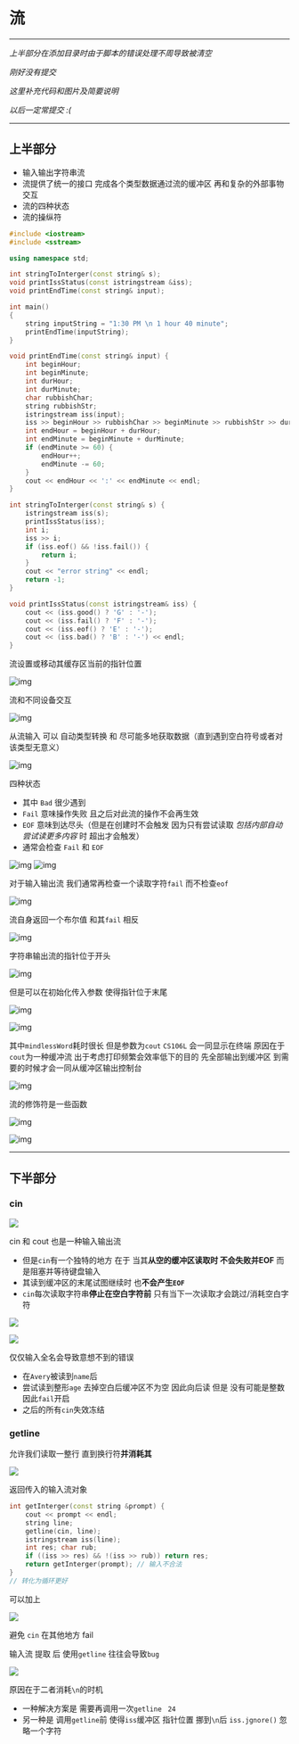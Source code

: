 # 流

---

*上半部分在添加目录时由于脚本的错误处理不周导致被清空*

*刚好没有提交*

*这里补充代码和图片及简要说明*

*以后一定常提交 :(*

---

## 上半部分

* 输入输出字符串流
* 流提供了统一的接口 完成各个类型数据通过流的缓冲区 再和复杂的外部事物交互
* 流的四种状态
* 流的操纵符
 
```cpp
#include <iostream>
#include <sstream>

using namespace std;

int stringToInterger(const string& s);
void printIssStatus(const istringstream &iss);
void printEndTime(const string& input);

int main()
{
    string inputString = "1:30 PM \n 1 hour 40 minute";
    printEndTime(inputString);
}

void printEndTime(const string& input) {
    int beginHour;
    int beginMinute;
    int durHour;
    int durMinute;
    char rubbishChar;
    string rubbishStr;
    istringstream iss(input);
    iss >> beginHour >> rubbishChar >> beginMinute >> rubbishStr >> durHour >> rubbishStr >> durMinute;
    int endHour = beginHour + durHour;
    int endMinute = beginMinute + durMinute;
    if (endMinute >= 60) {
        endHour++;
        endMinute -= 60;
    }
    cout << endHour << ':' << endMinute << endl;
}

int stringToInterger(const string& s) {
    istringstream iss(s);
    printIssStatus(iss);
    int i;
    iss >> i;
    if (iss.eof() && !iss.fail()) {
        return i;
    }
    cout << "error string" << endl;
    return -1;
}

void printIssStatus(const istringstream& iss) {
    cout << (iss.good() ? 'G' : '-');
    cout << (iss.fail() ? 'F' : '-');
    cout << (iss.eof() ? 'E' : '-');
    cout << (iss.bad() ? 'B' : '-') << endl;
}
```

流设置或移动其缓存区当前的指针位置

![img](img/054fa168.png)

流和不同设备交互

![img](img/07b1015f.png)

从流输入 可以 自动类型转换 和 尽可能多地获取数据（直到遇到空白符号或者对该类型无意义）

![img](img/108ed007.png)

四种状态 

* 其中 `Bad` 很少遇到 
* `Fail` 意味操作失败 且之后对此流的操作不会再生效
* `EOF` 意味到达尽头（但是在创建时不会触发 因为只有尝试读取 *包括内部自动尝试读更多内容* 时 超出才会触发）
* 通常会检查 `Fail` 和 `EOF`

![img](img/478c9492.png)
![img](img/83ed8b6e.png)

对于输入输出流 我们通常再检查一个读取字符`fail` 而不检查`eof`

![img](img/90a7c40d.png)

流自身返回一个布尔值 和其`fail` 相反 

![img](img/48a3fb94.png)

字符串输出流的指针位于开头

![img](img/4c631935.png)

但是可以在初始化传入参数 使得指针位于末尾

![img](img/ab5bfb97.png)

![img](img/5b6a9dee.png)

其中`mindlessWord`耗时很长 但是参数为`cout` `CS106L` 会一同显示在终端 原因在于 `cout`为一种缓冲流 出于考虑打印频繁会效率低下的目的 先全部输出到缓冲区 到需要的时候才会一同从缓冲区输出控制台 

![img](img/710ccae1.png)

流的修饰符是一些函数

![img](img/c11aa8d2.png)

![img](img/97865e0a.png)

---

## 下半部分

### cin

![](img/5837f63a.png)

cin 和 cout 也是一种输入输出流

* 但是`cin`有一个独特的地方 在于 当其**从空的缓冲区读取时 不会失败并EOF** 而是阻塞并等待键盘输入
* 其读到缓冲区的末尾试图继续时 也**不会产生`EOF`**
* `cin`每次读取字符串**停止在空白字符前** 只有当下一次读取才会跳过/消耗空白字符

![](img/e0003eeb.png)

![](img/7c1a295a.png)

仅仅输入全名会导致意想不到的错误

* 在`Avery`被读到`name`后
* 尝试读到整形`age` 去掉空白后缓冲区不为空 因此向后读 但是 没有可能是整数 因此`fail`开启
* 之后的所有`cin`失效冻结

### getline

允许我们读取一整行 直到换行符**并消耗其**

![](img/835c9e6a.png)

返回传入的输入流对象

```cpp
int getInterger(const string &prompt) {
    cout << prompt << endl;
    string line;
    getline(cin, line);
    istringstream iss(line);
    int res; char rub;
    if ((iss >> res) && !(iss >> rub)) return res;
    return getInterger(prompt); // 输入不合法
}
// 转化为循环更好

```

可以加上

![](img/dc07380d.png)

避免 `cin` 在其他地方 fail

输入流 提取 后 使用`getline` 往往会导致`bug`

![](img/b9556453.png)

原因在于二者消耗`\n`的时机

* 一种解决方案是 需要再调用一次`getline` ` 24`
* 另一种是 调用`getline`前 使得`iss`缓冲区 指针位置 挪到`\n`后 `iss.jgnore()` 忽略一个字符
